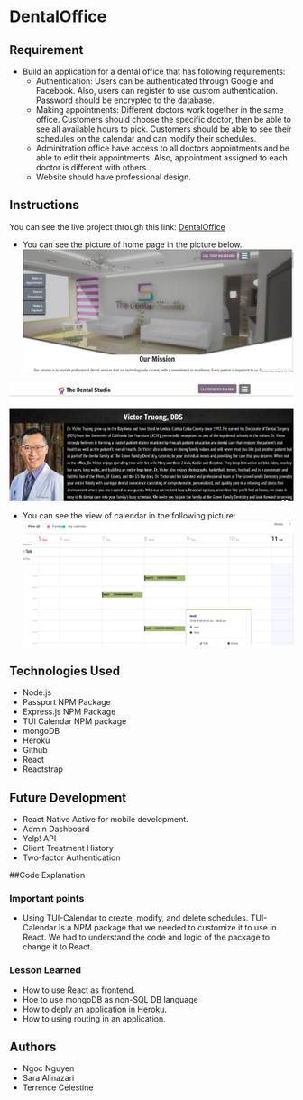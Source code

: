 # DentalOffice

## Requirement
- Build an application for a dental office that has following requirements:
    * Authentication: Users can be authenticated through Google and Facebook. Also, users can register to use custom authentication. Password should be encrypted to the database.
    * Making appointments: Different doctors work together in the same office. Customers should choose the specific doctor, then be able to see all available hours to pick. Customers should be able to see their schedules on the calendar and can modify their schedules.
    * Adminitration office have access to all doctors appointments and be able to edit their appointments. Also, appointment assigned to each doctor is different with others. 
    * Website should have professional design.


## Instructions
You can see the live project through this link: [DentalOffice](https://dentalstudioapp.herokuapp.com/)

* You can see the picture of home page in the picture below. 
![Home.html](screens/screen1.jpg)

![Home.html](screens/screen2.jpg)

* You can see the view of calendar in the following picture:
![calendar.html](screens/screen3.jpg)


## Technologies Used
- Node.js
- Passport NPM Package
- Express.js NPM Package
- TUI Calendar NPM package
- mongoDB
- Heroku
- Github
- React
- Reactstrap


## Future Development
- React Native Active for mobile development.
- Admin Dashboard
- Yelp! API
- Client Treatment History
- Two-factor Authentication


##Code Explanation
### Important points
- Using TUI-Calendar to create, modify, and delete schedules. TUI-Calendar is a NPM package that we needed to customize it to use in React. We had to understand the code and logic of the package to change it to React.

### Lesson Learned
- How to use React as frontend.
- Hoe to use mongoDB as non-SQL DB language
- How to deply an application in Heroku.
- How to using routing in an application.

## Authors
- Ngoc Nguyen
- Sara Alinazari
- Terrence Celestine
